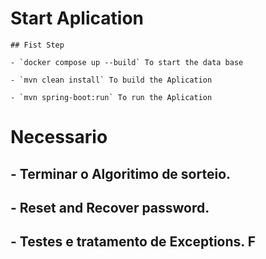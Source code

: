 # **Start Aplication**

    ## Fist Step

    - `docker compose up --build` To start the data base

    - `mvn clean install` To build the Aplication

    - `mvn spring-boot:run` To run the Aplication
    

# **Necessario**

## - Terminar o Algoritimo de sorteio.

## - Reset and Recover password.

## - Testes e tratamento de Exceptions. F